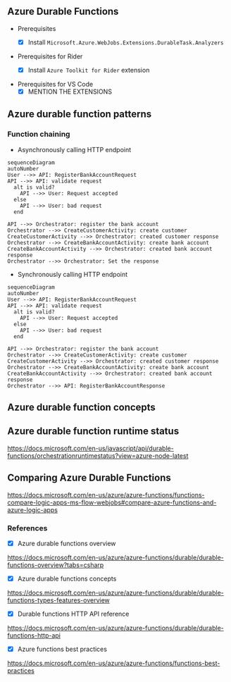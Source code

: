 ## Azure Durable Functions

- Prerequisites
  - [x] Install `Microsoft.Azure.WebJobs.Extensions.DurableTask.Analyzers`
  

- Prerequisites for Rider  
  - [x] Install `Azure Toolkit for Rider` extension


- Prerequisites for VS Code
  - [x] MENTION THE EXTENSIONS

## Azure durable function patterns

### Function chaining
* Asynchronously calling HTTP endpoint
```mermaid
sequenceDiagram
autoNumber
User -->> API: RegisterBankAccountRequest
API -->> API: validate request
  alt is valid?
    API -->> User: Request accepted
  else
    API -->> User: bad request    
  end

API -->> Orchestrator: register the bank account
Orchestrator -->> CreateCustomerActivity: create customer
CreateCustomerActivity -->> Orchestrator: created customer response
Orchestrator -->> CreateBankAccountActivity: create bank account
CreateBankAccountActivity -->> Orchestrator: created bank account response
Orchestrator -->> Orchestrator: Set the response
```
* Synchronously calling HTTP endpoint
```mermaid
sequenceDiagram
autoNumber
User -->> API: RegisterBankAccountRequest
API -->> API: validate request
  alt is valid?
    API -->> User: Request accepted
  else
    API -->> User: bad request    
  end

API -->> Orchestrator: register the bank account
Orchestrator -->> CreateCustomerActivity: create customer
CreateCustomerActivity -->> Orchestrator: created customer response
Orchestrator -->> CreateBankAccountActivity: create bank account
CreateBankAccountActivity -->> Orchestrator: created bank account response
Orchestrator -->> API: RegisterBankAccountResponse
```

## Azure durable function concepts

## Azure durable function runtime status

https://docs.microsoft.com/en-us/javascript/api/durable-functions/orchestrationruntimestatus?view=azure-node-latest


## Comparing Azure Durable Functions

https://docs.microsoft.com/en-us/azure/azure-functions/functions-compare-logic-apps-ms-flow-webjobs#compare-azure-functions-and-azure-logic-apps


  
### References
- [x] Azure durable functions overview
  
https://docs.microsoft.com/en-us/azure/azure-functions/durable/durable-functions-overview?tabs=csharp

- [x] Azure durable functions concepts

https://docs.microsoft.com/en-us/azure/azure-functions/durable/durable-functions-types-features-overview


- [x] Durable functions HTTP API reference

https://docs.microsoft.com/en-us/azure/azure-functions/durable/durable-functions-http-api

- [x] Azure functions best practices

https://docs.microsoft.com/en-us/azure/azure-functions/functions-best-practices


  